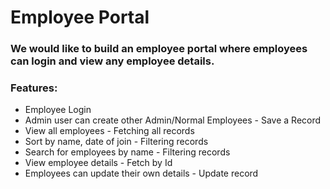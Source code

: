 
# Employee Portal

### We would like to build an employee portal where employees can login and view any employee details.

### Features:
- Employee Login
- Admin user can create other Admin/Normal Employees - Save a Record
- View all employees - Fetching all records
- Sort by name, date of join - Filtering records
- Search for employees by name - Filtering records
- View employee details - Fetch by Id
- Employees can update their own details - Update record

